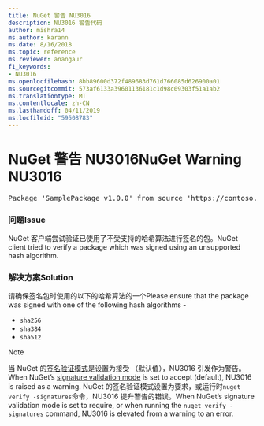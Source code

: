 ```yaml
---
title: NuGet 警告 NU3016
description: NU3016 警告代码
author: mishra14
ms.author: karann
ms.date: 8/16/2018
ms.topic: reference
ms.reviewer: anangaur
f1_keywords:
- NU3016
ms.openlocfilehash: 8bb89600d372f489683d761d766085d626900a01
ms.sourcegitcommit: 573af6133a39601136181c1d98c09303f51a1ab2
ms.translationtype: MT
ms.contentlocale: zh-CN
ms.lasthandoff: 04/11/2019
ms.locfileid: "59508783"
---
```

# <a name="nuget-warning-nu3016"></a><span data-ttu-id="85b92-103">NuGet 警告 NU3016</span><span class="sxs-lookup"><span data-stu-id="85b92-103">NuGet Warning NU3016</span></span>

<pre>Package 'SamplePackage v1.0.0' from source 'https://contoso.com/index.json': The package hash uses an unsupported hash algorithm.</pre>

### <a name="issue"></a><span data-ttu-id="85b92-104">问题</span><span class="sxs-lookup"><span data-stu-id="85b92-104">Issue</span></span>

<span data-ttu-id="85b92-105">NuGet 客户端尝试验证已使用了不受支持的哈希算法进行签名的包。</span><span class="sxs-lookup"><span data-stu-id="85b92-105">NuGet client tried to verify a package which was signed using an unsupported hash algorithm.</span></span>


### <a name="solution"></a><span data-ttu-id="85b92-106">解决方案</span><span class="sxs-lookup"><span data-stu-id="85b92-106">Solution</span></span>

<span data-ttu-id="85b92-107">请确保签名包时使用的以下的哈希算法的一个</span><span class="sxs-lookup"><span data-stu-id="85b92-107">Please ensure that the package was signed  with one of the following hash algorithms -</span></span> 
* `sha256`
* `sha384`
* `sha512`


> [!Note]
> <span data-ttu-id="85b92-108">当 NuGet 的[签名验证模式](https://docs.microsoft.com/en-us/nuget/consume-packages/installing-signed-packages#configure-package-signature-requirements)是设置为接受 （默认值），NU3016 引发作为警告。</span><span class="sxs-lookup"><span data-stu-id="85b92-108">When NuGet’s [signature validation mode](https://docs.microsoft.com/en-us/nuget/consume-packages/installing-signed-packages#configure-package-signature-requirements) is set to accept (default), NU3016 is raised as a warning.</span></span> <span data-ttu-id="85b92-109">NuGet 的签名验证模式设置为要求，或运行时`nuget verify -signatures`命令，NU3016 提升警告的错误。</span><span class="sxs-lookup"><span data-stu-id="85b92-109">When NuGet’s signature validation mode is set to require, or when running the `nuget verify -signatures` command, NU3016 is elevated from a warning to an error.</span></span> 
